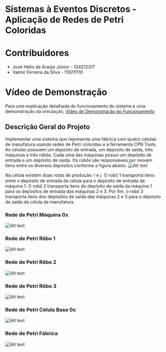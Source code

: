 # Sistemas à Eventos Discretos - Aplicação de Redes de Petri Coloridas 
# Contribuidores

- José Hélio de Araújo Júnior - 124212317
- Valmir Ferreira da Silva          - 119211110

# Vídeo de Demonstração
Para uma explicação detalhada do funcionamento do sistema e uma demonstração da simulação,
[Vídeo de Demonstração do Funcionamento](https://www.youtube.com/watch?v=Dyq_ksFtxUk)

## Descrição Geral do Projeto
Implementar uma sistema que representa uma fábrica com quatro células de manufatura usando redes de Petri coloridas e a ferramenta CPN Tools. As celulas  possuem um depósito de entrada, um depósito de saída, três máquinas e três robôs. Cada uma das máquinas possui um depósito de
entrada e um depósito de saída. Os robôs são responsáveis por movem itens entre os diversos depósitos conforme a figura abaixo.
<img title="Diagrama de alto nível da célula" alt="Alt text" src="images/diagrama_em_alto_nivel.png">

Na célula existem duas rotas de produção: 𝑖 e 𝑗. O robô 1 transporta itens entre o
depósito de entrada da célula para o depósito de entrada da máquina 1. O robô 2
transporta itens do depósito de saída da máquina 1 para os depósitos de entrada
das máquinas 2 e 3. Por fim, o robô 3 transporta itens dos depósitos de saída das
máquinas 2 e 3 para o depósito de saída da célula de manufatura.

### Rede de Petri Máquina 0x
<img title="Rede de Petri Máquina Modelo Base" alt="Alt text" src="images/rede_maquina_base.png">

### Rede de Petri Rôbo 1
<img title="Rede de Petri Robô 1 Modelo Base" alt="Alt text" src="images/rede_robo_1_base.png">

### Rede de Petri Rôbo 2
<img title="Rede de Petri Robô 2 Modelo Base" alt="Alt text" src="images/rede_robo_2_base.png">

### Rede de Petri Rôbo 3
<img title="Rede de Petri Robô 3 Modelo Base" alt="Alt text" src="images/rede_robo_3_base.png">

### Rede de Petri Célula Base 0x
<img title="Rede de Petri Célula Modelo Base" alt="Alt text" src="images/rede_celula_base.png">

### Rede de Petri Fábrica 
<img title="Rede de Petri  Fábrica Modelo" alt="Alt text" src="images/rede_fabrica.png">


